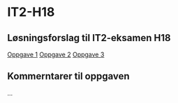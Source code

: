 # IT2-H18
## Løsningsforslag til IT2-eksamen H18

[Oppgave 1](https://fuzzbin.github.io/IT2-H18/Oppgave_1/)
[Oppgave 2](https://fuzzbin.github.io/IT2-H18/Oppgave_2/)
[Oppgave 3](https://fuzzbin.github.io/IT2-H18/Oppgave_3/)

## Kommerntarer til oppgaven
...

